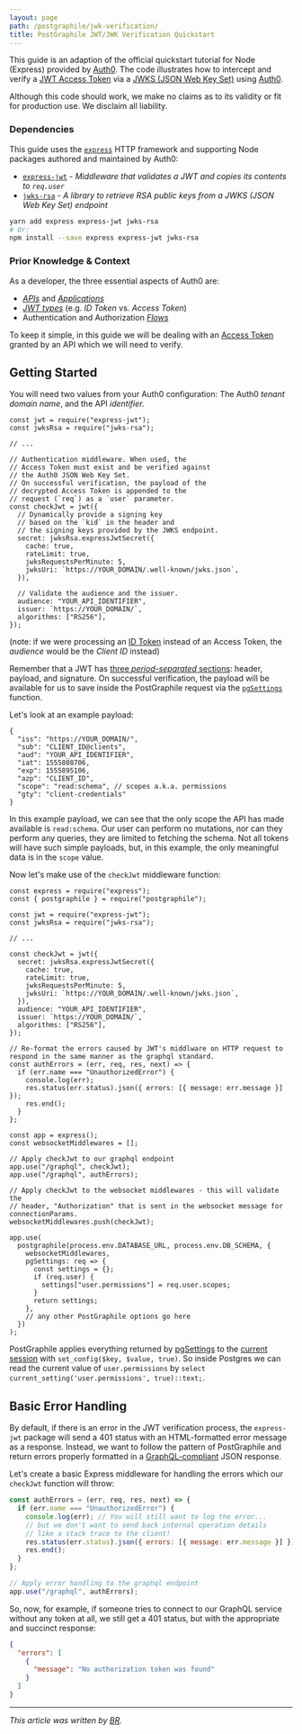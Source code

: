 ```yaml
---
layout: page
path: /postgraphile/jwk-verification/
title: PostGraphile JWT/JWK Verification Quickstart
---
```


This guide is an adaption of the official quickstart tutorial for Node (Express)
provided by
[Auth0](https://auth0.com/docs/quickstart/backend/nodejs/01-authorization). The
code illustrates how to intercept and verify a
[JWT Access Token](https://auth0.com/docs/tokens/concepts/jwts) via a
[JWKS (JSON Web Key Set)](https://auth0.com/docs/jwks) using
[Auth0](https://auth0.com/).

Although this code should work, we make no claims as to its validity or fit for
production use. We disclaim all liability.

### Dependencies

This guide uses the [`express`](https://www.npmjs.com/package/express) HTTP
framework and supporting Node packages authored and maintained by Auth0:

- [`express-jwt`](https://github.com/auth0/express-jwt) - _Middleware that
  validates a JWT and copies its contents to `req.user`_
- [`jwks-rsa`](https://github.com/auth0/node-jwks-rsa) - _A library to retrieve
  RSA public keys from a JWKS (JSON Web Key Set) endpoint_

```bash
yarn add express express-jwt jwks-rsa
# Or:
npm install --save express express-jwt jwks-rsa
```

### Prior Knowledge & Context

As a developer, the three essential aspects of Auth0 are:

- [_APIs_](https://auth0.com/docs/apis) and
  [_Applications_](https://auth0.com/docs/applications)
- [_JWT types_](https://auth0.com/docs/tokens) (e.g. _ID Token_ vs. _Access
  Token_)
- Authentication and Authorization [_Flows_](https://auth0.com/docs/flows)

To keep it simple, in this guide we will be dealing with an
[Access Token](https://auth0.com/docs/tokens/overview-access-tokens) granted by
an API which we will need to verify.

## Getting Started

You will need two values from your Auth0 configuration: The Auth0 _tenant domain
name_, and the API _identifier._

```javascript{1-2,20,24-25}
const jwt = require("express-jwt");
const jwksRsa = require("jwks-rsa");

// ...

// Authentication middleware. When used, the
// Access Token must exist and be verified against
// the Auth0 JSON Web Key Set.
// On successful verification, the payload of the
// decrypted Access Token is appended to the
// request (`req`) as a `user` parameter.
const checkJwt = jwt({
  // Dynamically provide a signing key
  // based on the `kid` in the header and
  // the signing keys provided by the JWKS endpoint.
  secret: jwksRsa.expressJwtSecret({
    cache: true,
    rateLimit: true,
    jwksRequestsPerMinute: 5,
    jwksUri: `https://YOUR_DOMAIN/.well-known/jwks.json`,
  }),

  // Validate the audience and the issuer.
  audience: "YOUR_API_IDENTIFIER",
  issuer: `https://YOUR_DOMAIN/`,
  algorithms: ["RS256"],
});
```

(note: if we were processing an
[ID Token](https://auth0.com/docs/tokens/id-token) instead of an Access Token,
the _audience_ would be the _Client ID_ instead)

Remember that a JWT has
[three _period-separated_ sections](https://jwt.io/introduction/): header,
payload, and signature. On successful verification, the payload will be
available for us to save inside the PostGraphile request via the
[`pgSettings`](/postgraphile/usage-library/#exposing-http-request-data-to-postgresql)
function.

Let's look at an example payload:

```json{8}
{
  "iss": "https://YOUR_DOMAIN/",
  "sub": "CLIENT_ID@clients",
  "aud": "YOUR_API_IDENTIFIER",
  "iat": 1555808706,
  "exp": 1555895106,
  "azp": "CLIENT_ID",
  "scope": "read:schema", // scopes a.k.a. permissions
  "gty": "client-credentials"
}
```

In this example payload, we can see that the only scope the API has made
available is `read:schema`. Our user can perform no mutations, nor can they
perform any queries, they are limited to fetching the schema. Not all tokens
will have such simple payloads, but, in this example, the only meaningful data
is in the `scope` value.

Now let's make use of the `checkJwt` middleware function:

```javascript{23-24,28-36}
const express = require("express");
const { postgraphile } = require("postgraphile");

const jwt = require("express-jwt");
const jwksRsa = require("jwks-rsa");

// ...

const checkJwt = jwt({
  secret: jwksRsa.expressJwtSecret({
    cache: true,
    rateLimit: true,
    jwksRequestsPerMinute: 5,
    jwksUri: `https://YOUR_DOMAIN/.well-known/jwks.json`,
  }),
  audience: "YOUR_API_IDENTIFIER",
  issuer: `https://YOUR_DOMAIN/`,
  algorithms: ["RS256"],
});

// Re-format the errors caused by JWT's middlware on HTTP request to respond in the same manner as the graphql standard.
const authErrors = (err, req, res, next) => {
  if (err.name === "UnauthorizedError") {
    console.log(err);
    res.status(err.status).json({ errors: [{ message: err.message }] });
    res.end();
  }
};

const app = express();
const websocketMiddlewares = [];

// Apply checkJwt to our graphql endpoint
app.use("/graphql", checkJwt);
app.use("/graphql", authErrors);

// Apply checkJwt to the websocket middlewares - this will validate the
// header, "Authorization" that is sent in the websocket message for connectionParams.
websocketMiddlewares.push(checkJwt);

app.use(
  postgraphile(process.env.DATABASE_URL, process.env.DB_SCHEMA, {
    websocketMiddlewares,
    pgSettings: req => {
      const settings = {};
      if (req.user) {
        settings["user.permissions"] = req.user.scopes;
      }
      return settings;
    },
    // any other PostGraphile options go here
  })
);
```

PostGraphile applies everything returned by
[pgSettings](/postgraphile/usage-library/#pgsettings-function) to the
[current session](https://www.postgresql.org/docs/current/functions-admin.html#FUNCTIONS-ADMIN-SET)
with `set_config($key, $value, true)`. So inside Postgres we can read the
current value of `user.permissions` by
`select current_setting('user.permissions', true)::text;`.

## Basic Error Handling

By default, if there is an error in the JWT verification process, the
`express-jwt` package will send a 401 status with an HTML-formatted error
message as a response. Instead, we want to follow the pattern of PostGraphile
and return errors properly formatted in a
[GraphQL-compliant](http://graphql.github.io/graphql-spec/June2018/#sec-Errors)
JSON response.

Let's create a basic Express middleware for handling the errors which our
`checkJwt` function will throw:

```javascript
const authErrors = (err, req, res, next) => {
  if (err.name === "UnauthorizedError") {
    console.log(err); // You will still want to log the error...
    // but we don't want to send back internal operation details
    // like a stack trace to the client!
    res.status(err.status).json({ errors: [{ message: err.message }] });
    res.end();
  }
};

// Apply error handling to the graphql endpoint
app.use("/graphql", authErrors);
```

So, now, for example, if someone tries to connect to our GraphQL service without
any token at all, we still get a 401 status, but with the appropriate and
succinct response:

```json
{
  "errors": [
    {
      "message": "No authorization token was found"
    }
  ]
}
```

---

_This article was written by [BR](http://gitlab.com/benjamin-rood)._
